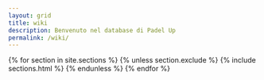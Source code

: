 ```yaml
---
layout: grid
title: wiki
description: Benvenuto nel database di Padel Up
permalink: /wiki/
---
```


{% for section in site.sections %}
  {% unless section.exclude %}
  {% include sections.html %}
  {% endunless %}
{% endfor %}